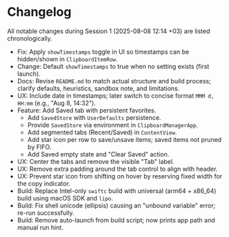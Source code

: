 # Changelog

All notable changes during Session 1 (2025-08-08 12:14 +03) are listed chronologically.

- Fix: Apply `showTimestamps` toggle in UI so timestamps can be hidden/shown in `ClipboardItemRow`.
- Change: Default `showTimestamps` to true when no setting exists (first launch).
- Docs: Revise `README.md` to match actual structure and build process; clarify defaults, heuristics, sandbox note, and limitations.
- UX: Include date in timestamps; later switch to concise format `MMM d, HH:mm` (e.g., "Aug 8, 14:32").
- Feature: Add Saved tab with persistent favorites.
  - Add `SavedStore` with `UserDefaults` persistence.
  - Provide `SavedStore` via environment in `ClipboardManagerApp`.
  - Add segmented tabs (Recent/Saved) in `ContentView`.
  - Add star icon per row to save/unsave items; saved items not pruned by FIFO.
  - Add Saved empty state and "Clear Saved" action.
- UX: Center the tabs and remove the visible "Tab" label.
- UX: Remove extra padding around the tab control to align with header.
- UX: Prevent star icon from shifting on hover by reserving fixed width for the copy indicator.
- Build: Replace Intel-only `swiftc` build with universal (arm64 + x86_64) build using macOS SDK and `lipo`.
- Build: Fix shell unicode (ellipsis) causing an "unbound variable" error; re-run successfully.
- Build: Remove auto-launch from build script; now prints app path and manual run hint.

